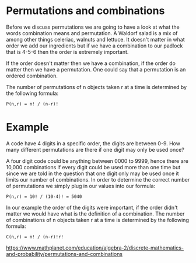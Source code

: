 # Permutations and combinations
Before we discuss permutations we are going to have a look at what the words combination means and permutation. A Waldorf salad is a mix of among other things celeriac, walnuts and lettuce. It doesn't matter in what order we add our ingredients but if we have a combination to our padlock that is 4-5-6 then the order is extremely important.

If the order doesn't matter then we have a combination, if the order do matter then we have a permutation. One could say that a permutation is an ordered combination.

The number of permutations of n objects taken r at a time is determined by the following formula:
```
P(n,r) = n! / (n-r)!
```

# Example
A code have 4 digits in a specific order, the digits are between 0-9. How many different permutations are there if one digit may only be used once?

A four digit code could be anything between 0000 to 9999, hence there are 10,000 combinations if every digit could be used more than one time but since we are told in the question that one digit only may be used once it limits our number of combinations. In order to determine the correct number of permutations we simply plug in our values into our formula:

```
P(n,r) = 10! / (10-4)! = 5040
```

In our example the order of the digits were important, if the order didn't matter we would have what is the definition of a combination. The number of combinations of n objects taken r at a time is determined by the following formula:

```
C(n,r) = n! / (n-r)!r!
```

https://www.mathplanet.com/education/algebra-2/discrete-mathematics-and-probability/permutations-and-combinations
